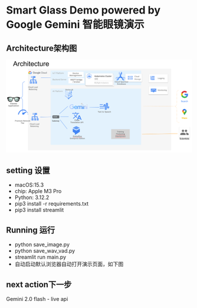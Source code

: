 # Smart Glass Demo powered by Google Gemini 智能眼镜演示

## Architecture架构图
![Architecture架构图](architecture_diagram.png)
## setting 设置
* macOS:15.3
* chip: Apple M3 Pro
* Python: 3.12.2
* pip3 install -r requirements.txt
* pip3 install streamlit

## Running 运行
* python save_image.py
* python save_wav_vad.py
* streamlit run main.py
* 自动启动默认浏览器自动打开演示页面，如下图
  

## next action下一步
Gemini 2.0 flash - live api
